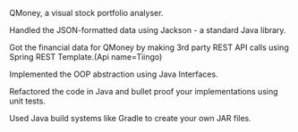QMoney, a visual stock portfolio analyser.


Handled the  JSON-formatted data using Jackson - a standard Java library.


Got the  financial data for QMoney by making 3rd party REST API calls using Spring REST Template.(Api name=Tiingo)


Implemented the  OOP abstraction using Java Interfaces.


Refactored the code in Java and bullet proof your implementations using unit tests.


Used Java build systems like Gradle to create your own JAR files.
